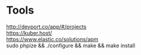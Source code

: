# Tools

http://devport.co/app/#/projects <br/>
https://kuber.host/ <br/>
https://www.elastic.co/solutions/apm <br/>
sudo phpize && ./configure && make &&  make install
